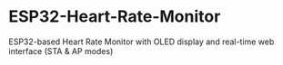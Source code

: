 # ESP32-Heart-Rate-Monitor
ESP32-based Heart Rate Monitor with OLED display and real-time web interface (STA &amp; AP modes)
